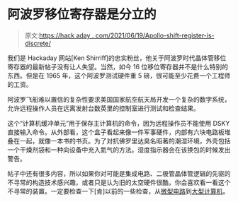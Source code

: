 # 阿波罗移位寄存器是分立的

> 原文:[https://hack aday . com/2021/06/19/Apollo-shift-register-is-discrete/](https://hackaday.com/2021/06/19/apollo-shift-register-is-discrete/)

我们是 Hackaday 网站[Ken Shirriff]的忠实粉丝，他关于阿波罗时代晶体管移位寄存器的最新帖子没有让人失望。当然，如今 16 位移位寄存器并不是什么特别的东西。但是在 1965 年，这个阿波罗测试硬件重 5 磅，很可能至少花费一个工程师的工资。

阿波罗飞船难以置信的复杂性要求美国国家航空航天局开发一个复杂的数字系统，允许远程操作人员在远离发射台数英里的控制室进行测试和检查结果。

这个“计算机缓冲单元”用于保存主计算机的命令，因为远程操作员不能使用 DSKY 直接输入命令。从外部看，这个盒子看起来像一件军事硬件，内部有六块电路板堆叠在一起，就像一本书的书页。为了对抗佛罗里达臭名昭著的潮湿环境，外壳包括一个干燥剂袋和一种向设备中充入氮气的方法。湿度指示器会在该换包的时候发出警告。

帖子中还有很多内容，所以如果你对可能是集成电路、二极管晶体管逻辑的先驱的不寻常的构造技术感兴趣，或者只是认为旧的太空硬件很酷，你会喜欢看一看这个不寻常的装置。一定要检查一下[肯]以前的一些检查，从[微型电路](https://hackaday.com/2016/12/27/ken-shirriff-takes-us-inside-the-ic-for-fun/)到[大型计算机](https://hackaday.com/2018/09/20/fixing-an-ibm-1401-computer-to-get-it-printing-again/)。